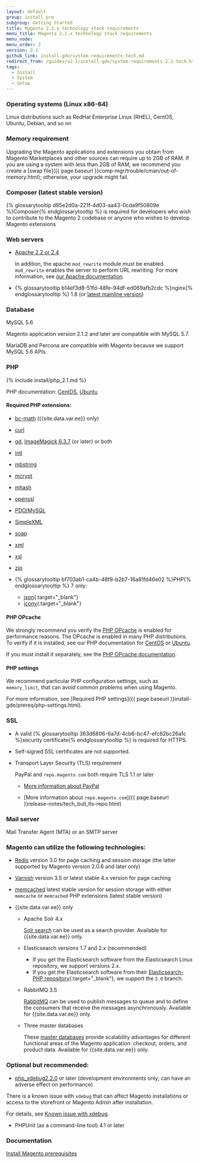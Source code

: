 ```yaml
---
layout: default
group: install_pre
subgroup: Getting Started
title: Magento 2.1.x technology stack requirements
menu_title: Magento 2.1.x technology stack requirements
menu_node:
menu_order: 2
version: 2.1
github_link: install-gde/system-requirements-tech.md
redirect_from: /guides/v2.1/install-gde/system-requirements-2.1-tech.html
tags:
  - Install
  - System
  - Setup
---
```


### Operating systems (Linux x86-64)

Linux distributions such as RedHat Enterprise Linux (RHEL), CentOS, Ubuntu, Debian, and so on

### Memory requirement
Upgrading the Magento applications and extensions you obtain from Magento Marketplaces and other sources can require up to 2GB of RAM. If you are using a system with less than 2GB of RAM, we recommend you create a [swap file]({{ page.baseurl }}comp-mgr/trouble/cman/out-of-memory.html); otherwise, your upgrade might fail.

### Composer (latest stable version)
{% glossarytooltip d85e2d0a-221f-4d03-aa43-0cda9f50809e %}Composer{% endglossarytooltip %} is required for developers who wish to contribute to the Magento 2 codebase or anyone who wishes to develop Magento extensions

### Web servers
*	<a href="http://httpd.apache.org/download.cgi" target="_blank">Apache 2.2 or 2.4</a>

	In addition, the apache `mod_rewrite` module must be enabled. `mod_rewrite` enables the server to perform URL rewriting. For more information, see <a href="{{page.baseurl}}install-gde/prereq/apache.html">our Apache documentation</a>.
*	{% glossarytooltip b14ef3d8-51fd-48fe-94df-ed069afb2cdc %}nginx{% endglossarytooltip %} 1.8 (or <a href="http://nginx.org/en/linux_packages.html#mainline" target="_blank">latest mainline version</a>)

### Database

MySQL 5.6

Magento application version 2.1.2 and later are compatible with MySQL 5.7.

MariaDB and Percona are compatible with Magento because we support MySQL 5.6 APIs.

### PHP

{% include install/php_2.1.md %}

PHP documentation: <a href="{{page.baseurl}}install-gde/prereq/php-centos.html" target="_blank">CentOS</a>, <a href="{{page.baseurl}}install-gde/prereq/php-ubuntu.html" target="_blank">Ubuntu</a>

#### Required PHP extensions:

*	<a href="http://php.net/manual/en/book.bc.php" target="_blank">bc-math</a> ({{site.data.var.ee}} only)
*	<a href="http://php.net/manual/en/book.curl.php" target="_blank">curl</a>
*	<a href="http://php.net/manual/en/book.image.php" target="_blank">gd</a>, <a href="http://php.net/manual/en/book.imagick.php" target="_blank">ImageMagick 6.3.7</a> (or later) or both
*	<a href="http://php.net/manual/en/book.intl.php" target="_blank">intl</a>
*	<a href="http://php.net/manual/en/book.mbstring.php" target="_blank">mbstring</a>
*	<a href="http://php.net/manual/en/book.mcrypt.php" target="_blank">mcrypt</a>
*	<a href="http://php.net/manual/en/book.mhash.php" target="_blank">mhash</a>
*	<a href="http://php.net/manual/en/book.openssl.php" target="_blank">openssl</a>
*	<a href="http://php.net/manual/en/ref.pdo-mysql.php" target="_blank">PDO/MySQL</a>
*	<a href="http://php.net/manual/en/book.simplexml.php" target="_blank">SimpleXML</a>
*	<a href="http://php.net/manual/en/book.soap.php" target="_blank">soap</a>
*	<a href="http://php.net/manual/en/book.xml.php" target="_blank">xml</a>
*	<a href="http://php.net/manual/en/book.xsl.php" target="_blank">xsl</a>
*	<a href="http://php.net/manual/en/book.zip.php" target="_blank">zip</a>
*	{% glossarytooltip bf703ab1-ca4b-48f9-b2b7-16a81fd46e02 %}PHP{% endglossarytooltip %} 7 only:

	*	[json](http://php.net/manual/en/book.json.php){:target="_blank"}
	*	[iconv](http://php.net/manual/en/book.iconv.php){:target="_blank"}

#### PHP OPcache
We strongly recommend you verify the  <a href="http://php.net/manual/en/intro.opcache.php" target="_blank">PHP OPcache</a> is enabled for performance reasons. The OPcache is enabled in many PHP distributions. To verify if it is installed, see our PHP documentation for <a href="{{page.baseurl}}install-gde/prereq/php-centos.html" target="_blank">CentOS</a> or <a href="{{page.baseurl}}install-gde/prereq/php-ubuntu.html" target="_blank">Ubuntu</a>.

If you must install it separately, see the <a href="http://php.net/manual/en/opcache.setup.php" target="_blank">PHP OPcache documentation</a>.

#### PHP settings
We recommend particular PHP configuration settings, such as `memory_limit`, that can avoid common problems when using Magento.

For more information, see [Required PHP settings]({{ page.baseurl }}install-gde/prereq/php-settings.html).

### SSL
*	A valid {% glossarytooltip 363d6806-6a7d-4cb6-bc47-efc62bc26a1c %}security certificate{% endglossarytooltip %} is required for HTTPS.
*	Self-signed SSL certificates are not supported.
*	Transport Layer Security (TLS) requirement

	PayPal and `repo.magento.com` both require TLS 1.1 or later

	*	[More information about PayPal]({{page.baseurl}}install-gde/system-requirements_tls1-2.html)

	*	[More information about `repo.magento.com`]({{ page.baseurl }}release-notes/tech_bull_tls-repo.html)

### Mail server
Mail Transfer Agent (MTA) or an SMTP server

### Magento can utilize the following technologies:
*	<a href="{{page.baseurl}}config-guide/redis/config-redis.html">Redis</a> version 3.0 for page caching and session storage (the latter supported by Magento version 2.0.6 and later only)
*	<a href="{{page.baseurl}}config-guide/varnish/config-varnish.html">Varnish</a> version 3.5 or latest stable 4.x version for page caching
*	<a href="{{page.baseurl}}config-guide/memcache/memcache.html">memcached</a> latest stable version for session storage with either `memcache` or `memcached` PHP extensions (latest stable version)

*	{{site.data.var.ee}} only

	*   Apache Solr 4.x

    	<a href="{{page.baseurl}}config-guide/solr/solr-overview.html">Solr search</a> can be used as a search provider. Available for {{site.data.var.ee}} only.

    *	Elasticsearch versions 1.7 and 2.x (recommended)

		*	If you get the Elasticsearch software from the Elasticsearch Linux repository, we support versions 2.x.
		*	If you get the Elasticsearch software from their [Elasticsearch-PHP repository](https://github.com/elastic/elasticsearch-php){:target="_blank"}, we support the `2.0` branch.

	*	RabbitMQ 3.5

		<a href="{{page.baseurl}}config-guide/mq/rabbitmq-overview.html">RabbitMQ</a> can be used to publish messages to queue and to define the consumers that receive the messages asynchronously. Available for {{site.data.var.ee}} only.

	*	Three master databases

		These <a href="{{page.baseurl}}config-guide/multi-master/multi-master.html">master databases</a> provide scalability advantages for different functional areas of the Magento application: checkout, orders, and product data. Available for {{site.data.var.ee}} only.

### Optional but recommended:

*	<a href="http://xdebug.org/download.php" target="_blank">php_xdebug2.2.0</a> or later (development environments only; can have an adverse effect on performance)

<div class="bs-callout bs-callout-info" id="info">
	<p>There is a known issue with <code>xdebug</code> that can affect Magento installations or access to the storefront or Magento Admin after installation.</p>
	<p>For details, see <a href="{{page.baseurl}}install-gde/trouble/tshoot_install-issues.html#known-devbeta-xdebug">Known issue with xdebug</a>.</p>
</div>

*	PHPUnit (as a command-line tool) 4.1 or later

### Documentation

<a href="{{page.baseurl}}install-gde/prereq/prereq-overview.html">Install Magento prerequisites</a>
